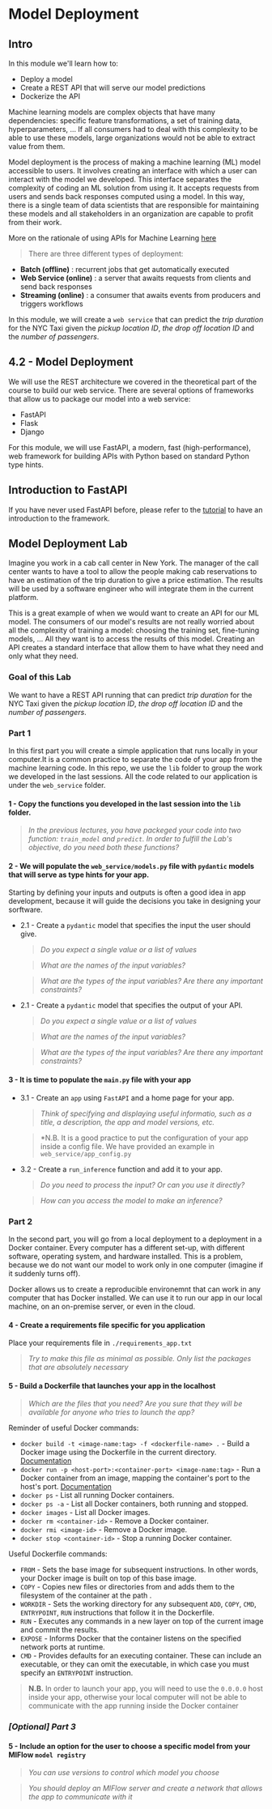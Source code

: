 # Model Deployment

## Intro

In this module we'll learn how to:

- Deploy a model
- Create a REST API that will serve our model predictions
- Dockerize the API

Machine learning models are complex objects that have many dependencies: specific feature transformations, a set of training data, hyperparameters, ... If all consumers had to deal with this complexity to be able to use these models, large organizations would not be able to extract value from them.

Model deployment is the process of making a machine learning (ML) model accessible to users. It involves creating an interface with which a user can interact with the model we developed. This interface separates the complexity of coding an ML solution from using it. It accepts requests from users and sends back responses computed using a model. In this way, there is a single team of data scientists that are responsible for maintaining these models and all stakeholders in an organization are capable to profit from their work.

More on the rationale of using APIs for Machine Learning [here](https://ubiops.com/the-benefits-of-machine-learning-apis/)

> There are three different types of deployment:
- **Batch (offline)** : recurrent jobs that get automatically executed
- **Web Service (online)** : a server that awaits requests from clients and send back responses
- **Streaming (online)** : a consumer that awaits events from producers and triggers workflows

In this module, we will create a `web service` that can predict the *trip duration* for the NYC Taxi given the *pickup location ID*, *the drop off location ID* and the *number of passengers*.

## 4.2 - Model Deployment

We will use the REST architecture we covered in the theoretical part of the course to build our web service. There are several options of frameworks that allow us to package our model into a web service:

- FastAPI
- Flask
- Django

For this module, we will use FastAPI, a modern, fast (high-performance), web framework for building APIs with Python based on standard Python type hints.

## Introduction to FastAPI

If you have never used FastAPI before, please refer to the [tutorial](./fast_api_tutorial/fast_api_tutorial.md) to have an introduction to the framework.

## Model Deployment Lab

Imagine you work in a cab call center in New York. The manager of the call center wants to have a tool to allow the people making cab reservations to have an estimation of the trip duration to give a price estimation. The results will be used by a software engineer who will integrate them in the current platform.

This is a great example of when we would want to create an API for our ML model. The consumers of our model's results are not really worried about all the complexity of training a model: choosing the training set, fine-tuning models, ... All they want is to access the results of this model. Creating an API creates a standard interface that allow them to have what they need and only what they need.

### Goal of this Lab

We want to have a REST API running that can predict *trip duration* for the NYC Taxi given the *pickup location ID*, *the drop off location ID* and the *number of passengers*.

### Part 1

In this first part you will create a simple application that runs locally in your computer.It is a common practice to separate the code of your app from the machine learning code. In this repo, we use the `lib` folder to group the work we developed in the last sessions. All the code related to our application is under the `web_service` folder.

#### 1 - Copy the functions you developed in the last session into the `lib` folder.

> *In the previous lectures, you have packeged your code into two function: `train_model` and `predict`. In order to fulfill the Lab's objective, do you need both these functions?*

#### 2 - We will populate the `web_service/models.py` file with `pydantic` models that will serve as type hints for your app.

Starting by defining your inputs and outputs is often a good idea in app development, because it will guide the decisions you take in designing your sorftware.

* 2.1 - Create a `pydantic` model that specifies the input the user should give.

    >*Do you expect a single value or a list of values*

    >*What are the names of the input variables?*

    >*What are the types of the input variables? Are there any important constraints?*

* 2.1 - Create a `pydantic` model that specifies the output of your API.

    >*Do you expect a single value or a list of values*

    >*What are the names of the input variables?*

    >*What are the types of the input variables? Are there any important constraints?*

#### 3 - It is time to populate the `main.py` file with your app

* 3.1 - Create an `app` using `FastAPI` and a home page for your app.

    > *Think of specifying and displaying useful informatio, such as a title, a description, the app and model versions, etc.*

    > *N.B. It is a good practice to put the configuration of your app inside a config file. We have provided an example in `web_service/app_config.py`

* 3.2 - Create a `run_inference` function and add it to your app.

    > *Do you need to process the input? Or can you use it directly?*

    > *How can you access the model to make an inference?*


### Part 2

In the second part, you will go from a local deployment to a deployment in a Docker container. Every computer has a different set-up, with different software, operating system, and hardware installed. This is a problem, because we do not want our model to work only in one computer (imagine if it suddenly turns off).

Docker allows us to create a reproducible environemnt that can work in any computer that has Docker installed. We can use it to run our app in our local machine, on an on-premise server, or even in the cloud.

#### 4 - Create a requirements file specific for you application

Place your requirements file in `./requirements_app.txt`

> *Try to make this file as minimal as possible. Only list the packages that are absolutely necessary*

#### 5 - Build a Dockerfile that launches your app in the localhost

> *Which are the files that you need? Are you sure that they will be available for anyone who tries to launch the app?*

Reminder of useful Docker commands:

* `docker build -t <image-name:tag> -f <dockerfile-name> .` - Build a Docker image using the Dockerfile in the current directory. [Documentation](https://docs.docker.com/engine/reference/commandline/build/#tag)
* `docker run -p <host-port>:<container-port> <image-name:tag>` - Run a Docker container from an image, mapping the container's port to the host's port. [Documentation](https://docs.docker.com/engine/reference/commandline/run/)
* `docker ps` - List all running Docker containers.
* `docker ps -a` - List all Docker containers, both running and stopped.
* `docker images` - List all Docker images.
* `docker rm <container-id>` - Remove a Docker container.
* `docker rmi <image-id>` - Remove a Docker image.
* `docker stop <container-id>` - Stop a running Docker container.

Useful Dockerfile commands:

* `FROM` - Sets the base image for subsequent instructions. In other words, your Docker image is built on top of this base image.
* `COPY` - Copies new files or directories from <src> and adds them to the filesystem of the container at the path <dest>.
* `WORKDIR` - Sets the working directory for any subsequent `ADD`, `COPY`, `CMD`, `ENTRYPOINT`, `RUN` instructions that follow it in the Dockerfile.
* `RUN` - Executes any commands in a new layer on top of the current image and commit the results.
* `EXPOSE` - Informs Docker that the container listens on the specified network ports at runtime.
* `CMD` - Provides defaults for an executing container. These can include an executable, or they can omit the executable, in which case you must specify an `ENTRYPOINT` instruction.

> **N.B.** In order to launch your app, you will need to use the `0.0.0.0` host inside your app, otherwise your local computer will not be able to communicate with the app running inside the Docker container

### *[Optional] Part 3*

#### 5 - Include an option for the user to choose a specific model from your MlFlow `model registry`

> *You can use versions to control which model you choose*

> *You should deploy an MlFlow server and create a network that allows the app to communicate with it*
